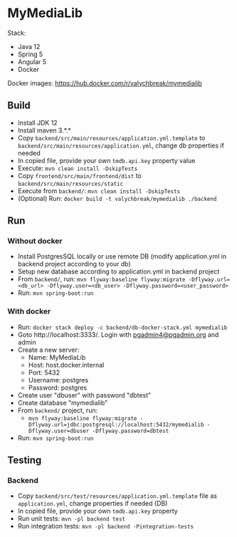 # MyMediaLib

Stack:
 - Java 12
 - Spring 5
 - Angular 5
 - Docker
 
Docker images: https://hub.docker.com/r/valychbreak/mymedialib

## Build

 - Install JDK 12
 - Install maven 3.\*.\*
 - Copy ```backend/src/main/resources/application.yml.template``` to ```backend/src/main/resources/application.yml```, change db properties if needed
 - In copied file, provide your own ```tmdb.api.key``` property value
 - Execute: ```mvn clean install -DskipTests```
 - Copy ```frontend/src/main/frontend/dist``` to ```backend/src/main/resources/static```
 - Execute from ```backend/```: ```mvn clean install -DskipTests``` 
 - (Optional) Run: ```docker build -t valychbreak/mymedialib ./backend```
 
## Run

### Without docker
 - Install PostgresSQL locally or use remote DB (modify application.yml in backend project according to your db)
 - Setup new database according to application.yml in backend project
 - From ```backend/```, run: ```mvn flyway:baseline flyway:migrate -Dflyway.url=<db_url> -Dflyway.user=<db_user> -Dflyway.password=<user_password>```
 - Run: ```mvn spring-boot:run```
 
### With docker
 - Run: ```docker stack deploy -c backend/db-docker-stack.yml mymedialib```
 - Goto http://localhost:3333/. Login with pgadmin4@pgadmin.org and admin
 - Create a new server:
    - Name: MyMediaLib
    - Host: host.docker.internal
    - Port: 5432
    - Username: postgres
    - Password: postgres
 - Create user "dbuser" with password "dbtest"
 - Create database "mymedialib"
 - From ```backend/``` project, run: 
    - ```mvn flyway:baseline flyway:migrate -Dflyway.url=jdbc:postgresql://localhost:5432/mymedialib -Dflyway.user=dbuser -Dflyway.password=dbtest```
 - Run: ```mvn spring-boot:run```

## Testing 

### Backend
 - Copy ```backend/src/test/resources/application.yml.template``` file as ```application.yml```, change properties if needed (DB)
 - In copied file, provide your own ```tmdb.api.key``` property
 - Run unit tests: ```mvn -pl backend test```
 - Run integration tests: ```mvn -pl backend -Pintegration-tests```
